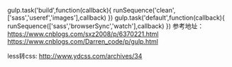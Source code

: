 gulp.task('build',function(callback){
    runSequence('clean',['sass','useref','images'],callback)
})
gulp.task('default',function(callback){
    runSequence(['sass','browserSync','watch'],callback)
})
参考地址：https://www.cnblogs.com/sxz2008/p/6370221.html
https://www.cnblogs.com/Darren_code/p/gulp.html

less转css:
http://www.ydcss.com/archives/34
